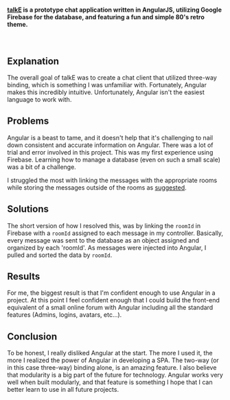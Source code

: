 #### [talkE](https://talke-1d539.firebaseapp.com/) is a prototype chat application written in AngularJS, utilizing Google Firebase for the database, and featuring a fun and simple 80's retro theme.
<br>



## Explanation

The overall goal of talkE was to create a chat client that utilized three-way binding, which is something I was unfamiliar with. Fortunately, Angular makes this incredibly intuitive. Unfortunately, Angular isn't the easiest language to work with.

## Problems

Angular is a beast to tame, and it doesn't help that it's challenging to nail down consistent and accurate information on Angular. There was a lot of trial and error involved in this project. This was my first experience using Firebase. Learning how to manage a database (even on such a small scale) was a bit of a challenge.

I struggled the most with linking the messages with the appropriate rooms while storing the messages outside of the rooms as [suggested](https://www.airpair.com/firebase/posts/structuring-your-firebase-data).

## Solutions

The short version of how I resolved this, was by linking the `roomId` in Firebase with a `roomId` assigned to each message in my controller. Basically, every message was sent to the database as an object assigned and organized by each 'roomId'. As messages were injected into Angular, I pulled and sorted the data by `roomId`.

## Results

For me, the biggest result is that I'm confident enough to use Angular in a project. At this point I feel confident enough that I could build the front-end equivalent of a small online forum with Angular including all the standard features (Admins, logins, avatars, etc...).

## Conclusion

To be honest, I really disliked Angular at the start. The more I used it, the more I realized the power of Angular in developing a SPA. The two-way (or in this case three-way) binding alone, is an amazing feature. I also believe that modularity is a big part of the future for technology. Angular works very well when built modularly, and that feature is something I hope that I can better learn to use in all future projects.
